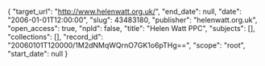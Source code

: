 {
  "target_url": "http://www.helenwatt.org.uk/", 
  "end_date": null, 
  "date": "2006-01-01T12:00:00", 
  "slug": 43483180, 
  "publisher": "helenwatt.org.uk", 
  "open_access": true, 
  "npld": false, 
  "title": "Helen Watt PPC", 
  "subjects": [], 
  "collections": [], 
  "record_id": "20060101T120000/1M2dNMqWQrnO7GK1o6pTHg==", 
  "scope": "root", 
  "start_date": null
}


